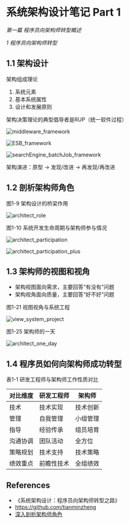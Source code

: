 # 系统架构设计笔记 Part 1

_第一篇 程序员向架构师转型概述_

_1 程序员向架构师转型_

## 1.1 架构设计
架构组成理论
1. 系统元素
2. 基本系统属性
3. 设计和发展原则

架构决策理论的典型倡导者是RUP（统一软件过程）

![middleware_framework](https://s1.wailian.download/2020/04/05/middleware_framework-min.png)

![ESB_framework](https://s1.wailian.download/2020/04/05/ESB_framework-min.png)

![searchEngine_batchJob_framework](https://s1.wailian.download/2020/04/05/searchEngine_batchJob_framework-min.png)

架构演进：原型 -> 发现/改进 -> 再发现/再改进

## 1.2 剖析架构师角色
图1-9 架构设计的桥梁作用

![architect_role](https://s1.wailian.download/2020/04/05/architect_role-min.png)

图1-10 系统开发生命周期与架构师参与情况

![architect_participation](https://s1.wailian.download/2020/04/05/architect_participation-min.png)

![architect_participation_plus](https://s1.wailian.download/2020/04/05/architect_participation_plus-min.png)

## 1.3 架构师的视图和视角
- 架构视图面向需求，主要回答“有没有”问题
- 架构视角面向质量，主要回答“好不好”问题

图1-21 视图视角与系统工程

![view_system_project](https://s1.wailian.download/2020/04/05/view_system_project-min.png)

图1-25 架构师的一天

![architect_one_day](https://s1.wailian.download/2020/04/05/architect_one_day-min.png)

## 1.4 程序员如何向架构师成功转型
表1-1 研发工程师与架构师工作性质对比

对比维度 | 研发工程师 | 架构师
---|---|---
技术 | 技术实现 | 技术创新
管理 | 自我管理 | 小组管理
指导 | 经验传承 | 组员培育
沟通协调 | 团队活动 | 全方位
策略规划 | 技术支持 | 技术策略
绩效重点 | 前瞻性技术 | 全组绩效

## References
- 《系统架构设计：程序员向架构师转型之路》
- https://github.com/tianminzheng
- [深入剖析架构师角色](https://gitchat.csdn.net/columnTopic/5a584d38e286423809d4b0ef)